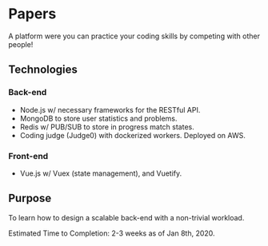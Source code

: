 # Papers

A platform were you can practice your coding skills by competing with other people!

## Technologies
### Back-end
- Node.js w/ necessary frameworks for the RESTful API.
- MongoDB to store user statistics and problems.
- Redis w/ PUB/SUB to store in progress match states.
- Coding judge (Judge0) with dockerized workers. Deployed on AWS.

### Front-end
- Vue.js w/ Vuex (state management), and Vuetify.

## Purpose
To learn how to design a scalable back-end with a non-trivial workload.


Estimated Time to Completion: 2-3 weeks as of Jan 8th, 2020.
